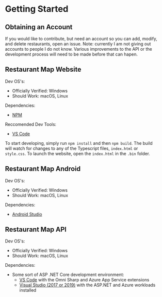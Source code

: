 # Getting Started #

## Obtaining an Account ##
If you would like to contribute, but need an account so you can add, modify, and delete restaurants, open an issue. Note: currently I am not giving out accounts to people I do not know. Various improvements to the API or the development process will need to be made before that can hapen.

## Restaurant Map Website ##

Dev OS's:
- Officially Verified: Windows
- Should Work: macOS, Linux

Dependencies:
- [NPM](https://www.npmjs.com/)

Reccomended Dev Tools:
- [VS Code](https://code.visualstudio.com/)

To start developing, simply run `npm install` and then `npm build`. The build will watch for changes to any of the Typescript files, `index.html` or `style.css`. To launch the website, open the `index.html` in the `.bin` folder.

## Restaurant Map Android ##

Dev OS's:
- Officially Verified: Windows
- Should Work: macOS, Linux

Dependencies:
- [Android Studio](https://developer.android.com/studio)

## Restaurant Map API ##

Dev OS's:
- Officially Verified: Windows
- Should Work: macOS, Linux

Dependencies:
- Some sort of ASP .NET Core development environment:
   - [VS Code](https://code.visualstudio.com/) with the Omni Sharp and Azure App Service extensions
   - [Visual Studio (2017 or 2019)](https://visualstudio.microsoft.com/vs/) with the ASP.NET and Azure workloads installed